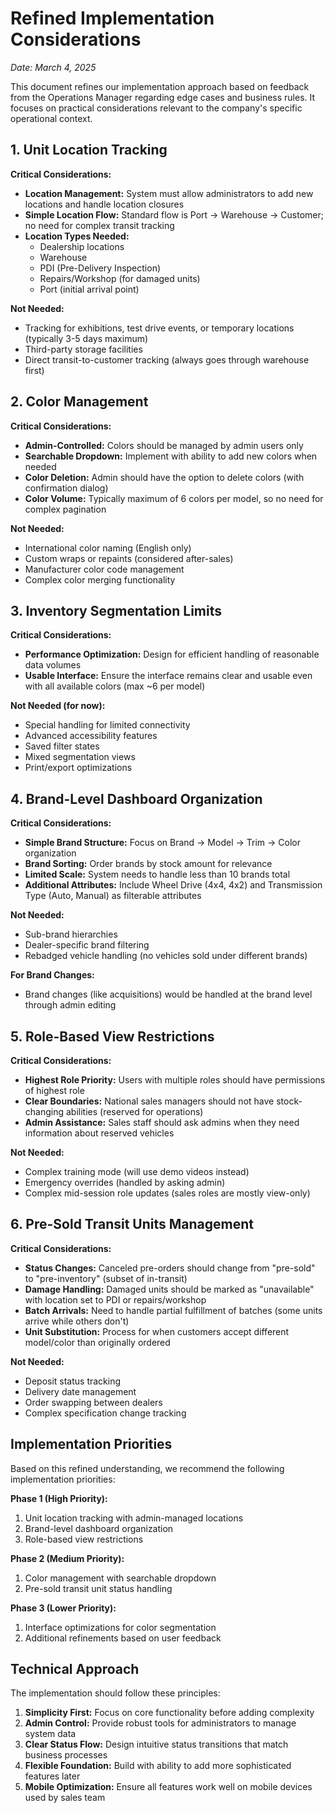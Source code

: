 # Refined Implementation Considerations
*Date: March 4, 2025*

This document refines our implementation approach based on feedback from the Operations Manager regarding edge cases and business rules. It focuses on practical considerations relevant to the company's specific operational context.

## 1. Unit Location Tracking

**Critical Considerations:**
- **Location Management:** System must allow administrators to add new locations and handle location closures
- **Simple Location Flow:** Standard flow is Port → Warehouse → Customer; no need for complex transit tracking
- **Location Types Needed:**
  - Dealership locations
  - Warehouse
  - PDI (Pre-Delivery Inspection)
  - Repairs/Workshop (for damaged units)
  - Port (initial arrival point)

**Not Needed:**
- Tracking for exhibitions, test drive events, or temporary locations (typically 3-5 days maximum)
- Third-party storage facilities
- Direct transit-to-customer tracking (always goes through warehouse first)

## 2. Color Management

**Critical Considerations:**
- **Admin-Controlled:** Colors should be managed by admin users only
- **Searchable Dropdown:** Implement with ability to add new colors when needed
- **Color Deletion:** Admin should have the option to delete colors (with confirmation dialog)
- **Color Volume:** Typically maximum of 6 colors per model, so no need for complex pagination

**Not Needed:**
- International color naming (English only)
- Custom wraps or repaints (considered after-sales)
- Manufacturer color code management
- Complex color merging functionality

## 3. Inventory Segmentation Limits

**Critical Considerations:**
- **Performance Optimization:** Design for efficient handling of reasonable data volumes
- **Usable Interface:** Ensure the interface remains clear and usable even with all available colors (max ~6 per model)

**Not Needed (for now):**
- Special handling for limited connectivity
- Advanced accessibility features
- Saved filter states
- Mixed segmentation views
- Print/export optimizations

## 4. Brand-Level Dashboard Organization

**Critical Considerations:**
- **Simple Brand Structure:** Focus on Brand → Model → Trim → Color organization
- **Brand Sorting:** Order brands by stock amount for relevance
- **Limited Scale:** System needs to handle less than 10 brands total
- **Additional Attributes:** Include Wheel Drive (4x4, 4x2) and Transmission Type (Auto, Manual) as filterable attributes

**Not Needed:**
- Sub-brand hierarchies
- Dealer-specific brand filtering
- Rebadged vehicle handling (no vehicles sold under different brands)

**For Brand Changes:**
- Brand changes (like acquisitions) would be handled at the brand level through admin editing

## 5. Role-Based View Restrictions

**Critical Considerations:**
- **Highest Role Priority:** Users with multiple roles should have permissions of highest role
- **Clear Boundaries:** National sales managers should not have stock-changing abilities (reserved for operations)
- **Admin Assistance:** Sales staff should ask admins when they need information about reserved vehicles

**Not Needed:**
- Complex training mode (will use demo videos instead)
- Emergency overrides (handled by asking admin)
- Complex mid-session role updates (sales roles are mostly view-only)

## 6. Pre-Sold Transit Units Management

**Critical Considerations:**
- **Status Changes:** Canceled pre-orders should change from "pre-sold" to "pre-inventory" (subset of in-transit)
- **Damage Handling:** Damaged units should be marked as "unavailable" with location set to PDI or repairs/workshop
- **Batch Arrivals:** Need to handle partial fulfillment of batches (some units arrive while others don't)
- **Unit Substitution:** Process for when customers accept different model/color than originally ordered

**Not Needed:**
- Deposit status tracking
- Delivery date management
- Order swapping between dealers
- Complex specification change tracking

## Implementation Priorities

Based on this refined understanding, we recommend the following implementation priorities:

**Phase 1 (High Priority):**
1. Unit location tracking with admin-managed locations
2. Brand-level dashboard organization
3. Role-based view restrictions

**Phase 2 (Medium Priority):**
1. Color management with searchable dropdown
2. Pre-sold transit unit status handling

**Phase 3 (Lower Priority):**
1. Interface optimizations for color segmentation
2. Additional refinements based on user feedback

## Technical Approach

The implementation should follow these principles:

1. **Simplicity First:** Focus on core functionality before adding complexity
2. **Admin Control:** Provide robust tools for administrators to manage system data
3. **Clear Status Flow:** Design intuitive status transitions that match business processes
4. **Flexible Foundation:** Build with ability to add more sophisticated features later
5. **Mobile Optimization:** Ensure all features work well on mobile devices used by sales team 